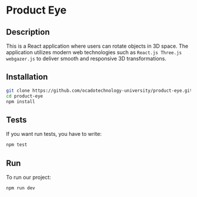 # Product Eye

## Description
This is a React application where users can rotate objects in 3D space. The application utilizes modern web technologies such as ```React.js Three.js webgazer.js``` to deliver smooth and responsive 3D transformations.

## Installation
```bash
git clone https://github.com/ocadotechnology-university/product-eye.git
cd product-eye
npm install
```

## Tests
If you want run tests, you have to write:

```bash
npm test
```

## Run
To run our project:

```bash
npm run dev
```
